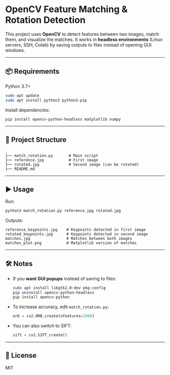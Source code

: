 # OpenCV Feature Matching & Rotation Detection
 
This project uses **OpenCV** to detect features between two images, match them, and visualize the matches.
It works in **headless environments** (Linux servers, SSH, Colab) by saving outputs to files instead of opening GUI windows.

---

## 📦 Requirements

Python 3.7+

```bash
sudo apt update
sudo apt install python3 python3-pip
```

Install dependencies:

```bash
pip install opencv-python-headless matplotlib numpy
```

---

## 📂 Project Structure

```
.
├── match_rotation.py       # Main script
├── reference.jpg           # First image
├── rotated.jpg             # Second image (can be rotated)
├── README.md
```

---

## ▶️ Usage

Run:

```bash
python3 match_rotation.py reference.jpg rotated.jpg
```

Outputs:

```
reference_keypoints.jpg    # Keypoints detected in first image
rotated_keypoints.jpg      # Keypoints detected in second image
matches.jpg                # Matches between both images
matches_plot.png           # Matplotlib version of matches
```

---

## 🛠 Notes

* If you **want GUI popups** instead of saving to files:

  ```bash
  sudo apt install libgtk2.0-dev pkg-config
  pip uninstall opencv-python-headless
  pip install opencv-python
  ```
* To increase accuracy, edit `match_rotation.py`:

  ```python
  orb = cv2.ORB_create(nfeatures=2000)
  ```
* You can also switch to SIFT:

  ```python
  sift = cv2.SIFT_create()
  ```

---

## 📜 License

MIT
